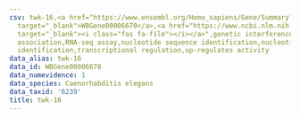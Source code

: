```yaml
---
csv: twk-16,<a href="https://www.ensembl.org/Homo_sapiens/Gene/Summary?db=core;g=WBGene00006670"
  target="_blank">WBGene00006670</a>,<a href="https://www.ncbi.nlm.nih.gov/pubmed/27496166"
  target="_blank"><i class="fas fa-file"></i></a>",genetic interference,functional
  association,RNA-seq assay,nucleotide sequence identification,nucleotide sequence
  identification,transcriptional regulation,up-regulates activity
data_alias: twk-16
data_id: WBGene00006670
data_numevidence: 1
data_species: Caenorhabditis elegans
data_taxid: '6239'
title: twk-16
---
```

